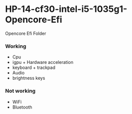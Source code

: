 # HP-14-cf30-intel-i5-1035g1-Opencore-Efi
Opencore Efi Folder 

### Working 
- Cpu
- igpu + Hardware acceleration
- keyboard + trackpad
- Audio
- brightness keys

### Not working 
- WiFi
- Bluetooth

